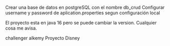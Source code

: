Crear una base de datos en postgreSQL con el nombre db_crud
Configurar username y password de aplication.properties segun configuración local

El proyecto esta en java 16 pero se puede cambiar la version.
Cualquier cosa me avisa.

challenger alkemy Proyecto Disney
